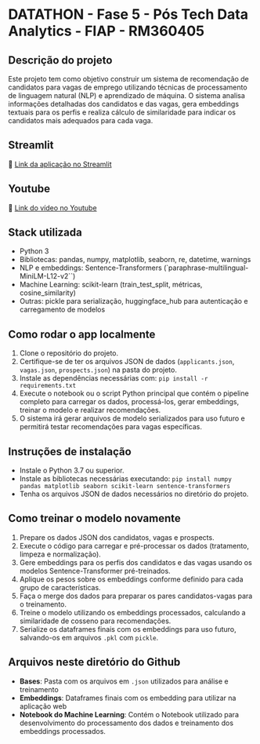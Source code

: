 # DATATHON - Fase 5 - Pós Tech Data Analytics - FIAP - RM360405

## Descrição do projeto

Este projeto tem como objetivo construir um sistema de recomendação de candidatos para vagas de emprego utilizando técnicas de processamento de linguagem natural (NLP) e aprendizado de máquina. O sistema analisa informações detalhadas dos candidatos e das vagas, gera embeddings textuais para os perfis e realiza cálculo de similaridade para indicar os candidatos mais adequados para cada vaga.

## Streamlit  
🔗 [Link da aplicação no Streamlit](https://data-analytics-postech-fase05.streamlit.app)

## Youtube  
🎥 [Link do vídeo no Youtube](https://www.youtube.com/watch?v=sjKQCHN1-J8)

## Stack utilizada

- Python 3
- Bibliotecas: pandas, numpy, matplotlib, seaborn, re, datetime, warnings
- NLP e embeddings: Sentence-Transformers (`paraphrase-multilingual-MiniLM-L12-v2``)
- Machine Learning: scikit-learn (train_test_split, métricas, cosine_similarity)
- Outras: pickle para serialização, huggingface_hub para autenticação e carregamento de modelos

## Como rodar o app localmente

1. Clone o repositório do projeto.
2. Certifique-se de ter os arquivos JSON de dados (`applicants.json`, `vagas.json`, `prospects.json`) na pasta do projeto.
3. Instale as dependências necessárias com: `pip install -r requirements.txt`
4. Execute o notebook ou o script Python principal que contém o pipeline completo para carregar os dados, processá-los, gerar embeddings, treinar o modelo e realizar recomendações.
5. O sistema irá gerar arquivos de modelo serializados para uso futuro e permitirá testar recomendações para vagas específicas.

## Instruções de instalação

- Instale o Python 3.7 ou superior.
- Instale as bibliotecas necessárias executando: `pip install numpy pandas matplotlib seaborn scikit-learn sentence-transformers`
- Tenha os arquivos JSON de dados necessários no diretório do projeto.

## Como treinar o modelo novamente

1. Prepare os dados JSON dos candidatos, vagas e prospects.
2. Execute o código para carregar e pré-processar os dados (tratamento, limpeza e normalização).
3. Gere embeddings para os perfis dos candidatos e das vagas usando os modelos Sentence-Transformer pré-treinados.
4. Aplique os pesos sobre os embeddings conforme definido para cada grupo de características.
5. Faça o merge dos dados para preparar os pares candidatos-vagas para o treinamento.
6. Treine o modelo utilizando os embeddings processados, calculando a similaridade de cosseno para recomendações.
7. Serialize os dataframes finais com os embeddings para uso futuro, salvando-os em arquivos `.pkl` com `pickle`.

## Arquivos neste diretório do Github  
- **Bases**: Pasta com os arquivos em `.json` utilizados para análise e treinamento
- **Embeddings**: Dataframes finais com os embedding para utilizar na aplicação web
- **Notebook do Machine Learning**: Contém o Notebook utilizado para desenvolvimento do processamento dos dados e treinamento dos embeddings processados.





